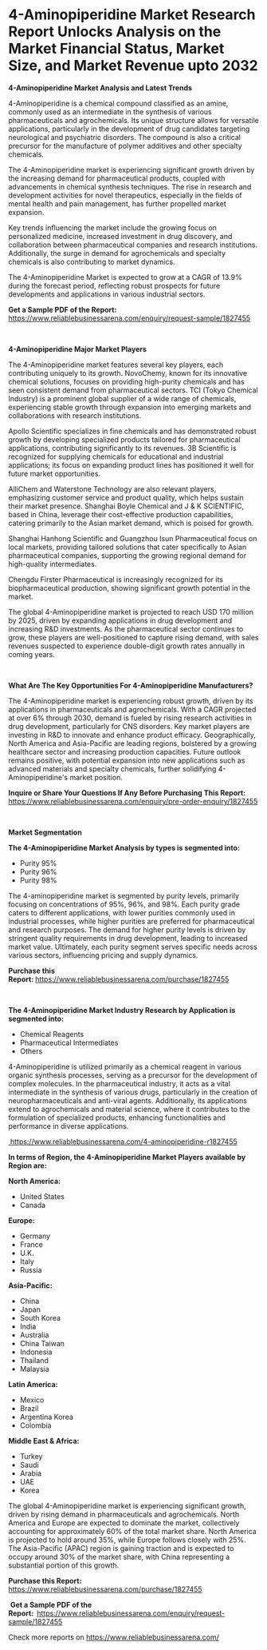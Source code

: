 <p><h1>4-Aminopiperidine Market Research Report Unlocks Analysis on the Market Financial Status, Market Size, and Market Revenue upto 2032</h1></p><p><strong>4-Aminopiperidine Market Analysis and Latest Trends</strong></p>
<p><p>4-Aminopiperidine is a chemical compound classified as an amine, commonly used as an intermediate in the synthesis of various pharmaceuticals and agrochemicals. Its unique structure allows for versatile applications, particularly in the development of drug candidates targeting neurological and psychiatric disorders. The compound is also a critical precursor for the manufacture of polymer additives and other specialty chemicals.</p><p>The 4-Aminopiperidine market is experiencing significant growth driven by the increasing demand for pharmaceutical products, coupled with advancements in chemical synthesis techniques. The rise in research and development activities for novel therapeutics, especially in the fields of mental health and pain management, has further propelled market expansion. </p><p>Key trends influencing the market include the growing focus on personalized medicine, increased investment in drug discovery, and collaboration between pharmaceutical companies and research institutions. Additionally, the surge in demand for agrochemicals and specialty chemicals is also contributing to market dynamics.</p><p>The 4-Aminopiperidine Market is expected to grow at a CAGR of 13.9% during the forecast period, reflecting robust prospects for future developments and applications in various industrial sectors.</p></p>
<p><strong>Get a Sample PDF of the Report:&nbsp;</strong> <a href="https://www.reliablebusinessarena.com/enquiry/request-sample/1827455?utm_campaign=3183&utm_medium=2&utm_source=Github&utm_content=ia&utm_term=03042025&utm_id=4-aminopiperidine">https://www.reliablebusinessarena.com/enquiry/request-sample/1827455</a></p>
<p>&nbsp;</p>
<p><strong>4-Aminopiperidine Major Market Players</strong></p>
<p><p>The 4-Aminopiperidine market features several key players, each contributing uniquely to its growth. NovoChemy, known for its innovative chemical solutions, focuses on providing high-purity chemicals and has seen consistent demand from pharmaceutical sectors. TCI (Tokyo Chemical Industry) is a prominent global supplier of a wide range of chemicals, experiencing stable growth through expansion into emerging markets and collaborations with research institutions.</p><p>Apollo Scientific specializes in fine chemicals and has demonstrated robust growth by developing specialized products tailored for pharmaceutical applications, contributing significantly to its revenues. 3B Scientific is recognized for supplying chemicals for educational and industrial applications; its focus on expanding product lines has positioned it well for future market opportunities.</p><p>AlliChem and Waterstone Technology are also relevant players, emphasizing customer service and product quality, which helps sustain their market presence. Shanghai Boyle Chemical and J & K SCIENTIFIC, based in China, leverage their cost-effective production capabilities, catering primarily to the Asian market demand, which is poised for growth.</p><p>Shanghai Hanhong Scientific and Guangzhou Isun Pharmaceutical focus on local markets, providing tailored solutions that cater specifically to Asian pharmaceutical companies, supporting the growing regional demand for high-quality intermediates.</p><p>Chengdu Firster Pharmaceutical is increasingly recognized for its biopharmaceutical production, showing significant growth potential in the market.</p><p>The global 4-Aminopiperidine market is projected to reach USD 170 million by 2025, driven by expanding applications in drug development and increasing R&D investments. As the pharmaceutical sector continues to grow, these players are well-positioned to capture rising demand, with sales revenues suspected to experience double-digit growth rates annually in coming years.</p></p>
<p>&nbsp;</p>
<p><strong>What Are The Key Opportunities For 4-Aminopiperidine Manufacturers?</strong></p>
<p><p>The 4-Aminopiperidine market is experiencing robust growth, driven by its applications in pharmaceuticals and agrochemicals. With a CAGR projected at over 6% through 2030, demand is fueled by rising research activities in drug development, particularly for CNS disorders. Key market players are investing in R&D to innovate and enhance product efficacy. Geographically, North America and Asia-Pacific are leading regions, bolstered by a growing healthcare sector and increasing production capacities. Future outlook remains positive, with potential expansion into new applications such as advanced materials and specialty chemicals, further solidifying 4-Aminopiperidine's market position.</p></p>
<p><strong>Inquire or Share Your Questions If Any Before Purchasing This Report:</strong> <a href="https://www.reliablebusinessarena.com/enquiry/pre-order-enquiry/1827455?utm_campaign=3183&utm_medium=2&utm_source=Github&utm_content=ia&utm_term=03042025&utm_id=4-aminopiperidine">https://www.reliablebusinessarena.com/enquiry/pre-order-enquiry/1827455</a></p>
<p>&nbsp;</p>
<p><strong>Market Segmentation</strong></p>
<p><strong>The 4-Aminopiperidine Market Analysis by types is segmented into:</strong></p>
<p><ul><li>Purity 95%</li><li>Purity 96%</li><li>Purity 98%</li></ul></p>
<p><p>The 4-aminopiperidine market is segmented by purity levels, primarily focusing on concentrations of 95%, 96%, and 98%. Each purity grade caters to different applications, with lower purities commonly used in industrial processes, while higher purities are preferred for pharmaceutical and research purposes. The demand for higher purity levels is driven by stringent quality requirements in drug development, leading to increased market value. Ultimately, each purity segment serves specific needs across various sectors, influencing pricing and supply dynamics.</p></p>
<p><strong>Purchase this Report:&nbsp;</strong><a href="https://www.reliablebusinessarena.com/purchase/1827455?utm_campaign=3183&utm_medium=2&utm_source=Github&utm_content=ia&utm_term=03042025&utm_id=4-aminopiperidine">https://www.reliablebusinessarena.com/purchase/1827455</a></p>
<p>&nbsp;</p>
<p><strong>The 4-Aminopiperidine Market Industry Research by Application is segmented into:</strong></p>
<p><ul><li>Chemical Reagents</li><li>Pharmaceutical Intermediates</li><li>Others</li></ul></p>
<p><p>4-Aminopiperidine is utilized primarily as a chemical reagent in various organic synthesis processes, serving as a precursor for the development of complex molecules. In the pharmaceutical industry, it acts as a vital intermediate in the synthesis of various drugs, particularly in the creation of neuropharmaceuticals and anti-viral agents. Additionally, its applications extend to agrochemicals and material science, where it contributes to the formulation of specialized products, enhancing functionalities and performance in diverse applications.</p></p>
<p><a href="https://www.reliablebusinessarena.com/4-aminopiperidine-r1827455?utm_campaign=3183&utm_medium=2&utm_source=Github&utm_content=ia&utm_term=03042025&utm_id=4-aminopiperidine">&nbsp;https://www.reliablebusinessarena.com/4-aminopiperidine-r1827455</a></p>
<p><strong>In terms of Region, the 4-Aminopiperidine Market Players available by Region are:</strong></p>
<p>
    <p> <strong> North America: </strong>
        <ul>
            <li>United States</li>
            <li>Canada</li>
        </ul>
        </p> 
    <p> <strong> Europe: </strong>
        <ul>
            <li>Germany</li>
            <li>France</li>
            <li>U.K.</li>
            <li>Italy</li>
            <li>Russia</li>
        </ul>
        </p> 
    <p> <strong> Asia-Pacific: </strong>
        <ul>
            <li>China</li>
            <li>Japan</li>
            <li>South Korea</li>
            <li>India</li>
            <li>Australia</li>
            <li>China Taiwan</li>
            <li>Indonesia</li>
            <li>Thailand</li>
            <li>Malaysia</li>
        </ul>
        </p> 
    <p> <strong> Latin America: </strong>
        <ul>
            <li>Mexico</li>
            <li>Brazil</li>
            <li>Argentina Korea</li>
            <li>Colombia</li>
        </ul>
        </p> 
    <p> <strong> Middle East & Africa: </strong>
        <ul>
            <li>Turkey</li>
            <li>Saudi</li>
            <li>Arabia</li>
            <li>UAE</li>
            <li>Korea</li>
        </ul>
    </p>
    </p>
<p><p>The global 4-Aminopiperidine market is experiencing significant growth, driven by rising demand in pharmaceuticals and agrochemicals. North America and Europe are expected to dominate the market, collectively accounting for approximately 60% of the total market share. North America is projected to hold around 35%, while Europe follows closely with 25%. The Asia-Pacific (APAC) region is gaining traction and is expected to occupy around 30% of the market share, with China representing a substantial portion of this growth.</p></p>
<p><strong>Purchase this Report: </strong><a href="https://www.reliablebusinessarena.com/purchase/1827455?utm_campaign=3183&utm_medium=2&utm_source=Github&utm_content=ia&utm_term=03042025&utm_id=4-aminopiperidine">https://www.reliablebusinessarena.com/purchase/1827455</a></p>
<p>&nbsp;<strong>Get a Sample PDF of the Report:&nbsp;&nbsp;</strong><a href="https://www.reliablebusinessarena.com/enquiry/request-sample/1827455?utm_campaign=3183&utm_medium=2&utm_source=Github&utm_content=ia&utm_term=03042025&utm_id=4-aminopiperidine">https://www.reliablebusinessarena.com/enquiry/request-sample/1827455</a></p>
<p><strong></strong></p>
<p>Check more reports on <a href="https://www.reliablebusinessarena.com/?utm_campaign=3183&utm_medium=2&utm_source=Github&utm_content=ia&utm_term=03042025&utm_id=4-aminopiperidine">https://www.reliablebusinessarena.com/</a></p>